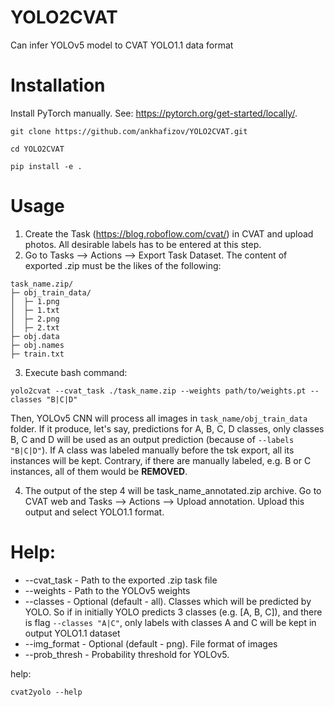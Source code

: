 # YOLO2CVAT
Can infer YOLOv5 model to CVAT YOLO1.1 data format

# Installation

Install PyTorch manually. See: https://pytorch.org/get-started/locally/.

`git clone https://github.com/ankhafizov/YOLO2CVAT.git`

`cd YOLO2CVAT`

`pip install -e .` 

# Usage

1. Create the Task (https://blog.roboflow.com/cvat/) in CVAT and upload photos. All desirable labels has to be entered at this step.
2. Go to Tasks --> Actions --> Export Task Dataset. The content of exported .zip must be the likes of the following:

```
task_name.zip/
├─ obj_train_data/
│  ├─ 1.png
│  ├─ 1.txt
│  ├─ 2.png
│  ├─ 2.txt
├─ obj.data
├─ obj.names
├─ train.txt
```
3. Execute bash command:

```
yolo2cvat --cvat_task ./task_name.zip --weights path/to/weights.pt --classes "B|C|D"
```

Then, YOLOv5 CNN will process all images in `task_name/obj_train_data` folder. If it produce, let's say, predictions for A, B, C, D classes, only classes B, C and D will be used as an output prediction (because of `--labels "B|C|D"`). If A class was labeled manually before the tsk export, all its instances will be kept. Contrary, if there are manually labeled, e.g. B or C instances, all of them would be __REMOVED__.

4. The output of the step 4 will be task_name_annotated.zip archive. Go to CVAT web and Tasks --> Actions --> Upload annotation. Upload this output and select YOLO1.1 format.

# Help:

- --cvat_task - Path to the exported .zip task file
- --weights - Path to the YOLOv5 weights
- --classes - Optional (default - all). Classes which will be predicted by YOLO. So if in initially YOLO predicts 3 classes (e.g. [A, B, C]), and there is flag ```--classes "A|C"```, only labels with classes A and C will be kept in output YOLO1.1 dataset
- --img_format - Optional (default - png). File format of images
- --prob_thresh - Probability threshold for YOLOv5.

help:

```
cvat2yolo --help
```

